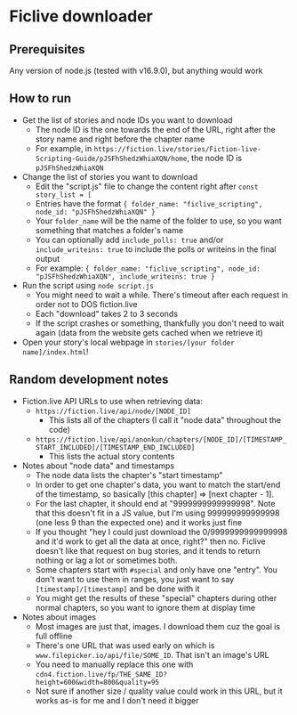 # Ficlive downloader

## Prerequisites

Any version of node.js (tested with v16.9.0), but anything would work

## How to run

- Get the list of stories and node IDs you want to download
  - The node ID is the one towards the end of the URL, right after the story name and right before the chapter name
  - For example, in `https://fiction.live/stories/Fiction-live-Scripting-Guide/pJSFhShedzWhiaXQN/home`, the node ID is `pJSFhShedzWhiaXQN`
- Change the list of stories you want to download
  - Edit the "script.js" file to change the content right after `const story_list = [`
  - Entries have the format `{ folder_name: "ficlive_scripting", node_id: "pJSFhShedzWhiaXQN" }`
  - Your `folder_name` will be the name of the folder to use, so you want something that matches a folder's name
  - You can optionally add `include_polls: true` and/or `include_writeins: true` to include the polls or writeins in the final output
  - For example: `{ folder_name: "ficlive_scripting", node_id: "pJSFhShedzWhiaXQN", include_writeins: true }`
- Run the script using `node script.js`
  - You might need to wait a while. There's timeout after each request in order not to DOS fiction.live
  - Each "download" takes 2 to 3 seconds
  - If the script crashes or something, thankfully you don't need to wait again (data from the website gets cached when we retrieve it)
- Open your story's local webpage in `stories/[your folder name]/index.html`!

## Random development notes

- Fiction.live API URLs to use when retrieving data:
  - `https://fiction.live/api/node/[NODE_ID]`
    - This lists all of the chapters (I call it "node data" throughout the code)
  - `https://fiction.live/api/anonkun/chapters/[NODE_ID]/[TIMESTAMP_START_INCLUDED]/[TIMESTAMP_END_INCLUDED]`
    - This lists the actual story contents
- Notes about "node data" and timestamps
  - The node data lists the chapter's "start timestamp"
  - In order to get one chapter's data, you want to match the start/end of the timestamp, so basically [this chapter] => [next chapter - 1].
  - For the last chapter, it should end at "9999999999999998". Note that this doesn't fit in a JS value, but I'm using 999999999999998 (one less 9 than the expected one) and it works just fine
  - If you thought "hey I could just download the 0/9999999999999998 and it'd work to get all the data at once, right?" then no. Ficlive doesn't like that request on bug stories, and it tends to return nothing or lag a lot or sometimes both.
  - Some chapters start with `#special` and only have one "entry". You don't want to use them in ranges, you just want to say `[timestamp]/[timestamp]` and be done with it
  - You might get the results of these "special" chapters during other normal chapters, so you want to ignore them at display time
- Notes about images
  - Most images are just that, images. I download them cuz the goal is full offline
  - There's one URL that was used early on which is `www.filepicker.io/api/file/SOME_ID`. That isn't an image's URL
  - You need to manually replace this one with `cdn4.fiction.live/fp/THE_SAME_ID?height=600&width=800&quality=95`
  - Not sure if another size / quality value could work in this URL, but it works as-is for me and I don't need it bigger
